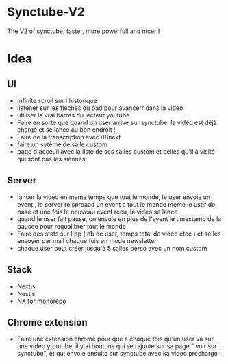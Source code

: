 # Synctube-V2

The V2 of synctube, faster, more powerfull and nicer !

# Idea

## UI

- infinite scroll sur l'historique
- listener sur les fleches du pad pour avancerr dans la video
- utiliser la vrai barres du lecteur youtube
- Faire en sorte que quand un user arrive sur synctube, la vidéo est déjà chargé et se lance au bon endroit !
- Faire de la transcription avec i18next
- faire un sytème de salle custom
- page d'acceuil avec la liste de ses salles custom et celles qu'il a visité qui sont pas les siennes


## Server

- lancer la video en meme temps que tout le monde, le user envoie un event , le server re spreaad un event a tout le monde meme le user de base et une fois le nouveau event recu, la video se lance
- quand le user fait pause, on envoie en plus de l'event le timestamp de la pausee pour requalibrer tout le monde
- Faire des stats sur l'pp ( nb de user, temps total de video etcc ) et se les envoyer par mail chaque fois en mode newsletter
- chaque user peut créer jusqu'à 5 salles perso avec un nom custom

## Stack

- Nextjs
- Nestjs
- NX for monorepo

## Chrome extension

- Faire une extension chrome pour que a chaque fois qu'un user va sur une video ytoutube, il y ai boutons qui se rajoute sur sa page " voir sur synctube", et qui envoie ensuite sur synctube avec ka video prechargé !
